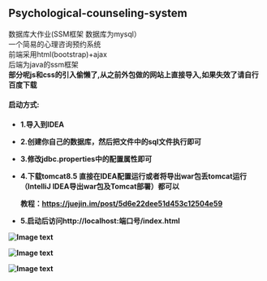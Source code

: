 ## Psychological-counseling-system
数据库大作业(SSM框架 数据库为mysql）<br>
一个简易的心理咨询预约系统<br>
前端采用html(bootstrap)+ajax<br>
后端为java的ssm框架<br>
<b>部分呢js和css的引入偷懒了,从之前外包做的网站上直接导入,如果失效了请自行百度下载

#### 启动方式:
- 1.导入到IDEA

- 2.创建你自己的数据库，然后把文件中的sql文件执行即可

- 3.修改jdbc.properties中的配置属性即可

- 4.下载tomcat8.5 直接在IDEA配置运行或者将导出war包丢tomcat运行（IntelliJ IDEA导出war包及Tomcat部署）都可以

  教程：https://juejin.im/post/5d6e22dee51d453c12504e59

- 5.启动后访问http://localhost:端口号/index.html

![Image text](https://github.com/jsphLim/Psychological-counseling-system/blob/master/docs/1.png?raw=true)

![Image text](https://github.com/jsphLim/Psychological-counseling-system/blob/master/docs/2.png?raw=true)

![Image text](https://github.com/jsphLim/Psychological-counseling-system/blob/master/docs/3.png?raw=true)



